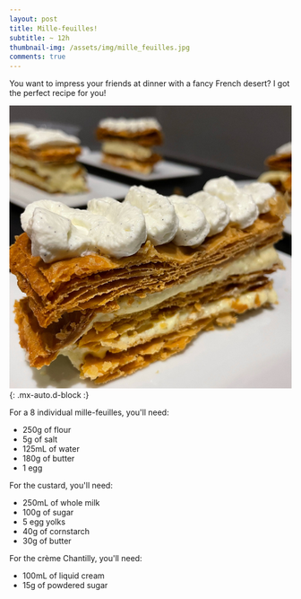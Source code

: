 ```yaml
---
layout: post
title: Mille-feuilles!
subtitle: ~ 12h
thumbnail-img: /assets/img/mille_feuilles.jpg
comments: true
---
```


You want to impress your friends at dinner with a fancy French desert? I got the perfect recipe for you!

![Mille-feuilles](/assets/img/mille_feuilles.jpg){: .mx-auto.d-block :}

For a 8 individual mille-feuilles, you'll need:

- 250g of flour
- 5g of salt
- 125mL of water
- 180g of butter
- 1 egg

For the custard, you'll need:

- 250mL of whole milk
- 100g of sugar
- 5 egg yolks
- 40g of cornstarch
- 30g of butter

For the crème Chantilly, you'll need:

- 100mL of liquid cream
- 15g of powdered sugar

<div style="text-align: justify">
<p> </p>
</div>
